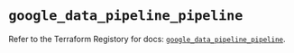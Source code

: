 # `google_data_pipeline_pipeline`

Refer to the Terraform Registory for docs: [`google_data_pipeline_pipeline`](https://registry.terraform.io/providers/hashicorp/google-beta/5.26.0/docs/resources/google_data_pipeline_pipeline).
